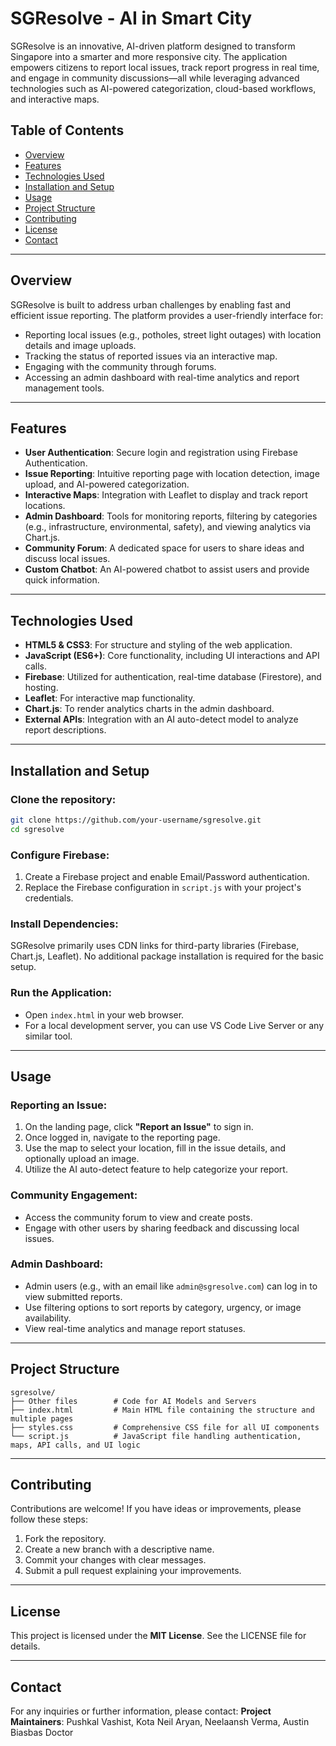 # **SGResolve - AI in Smart City**

SGResolve is an innovative, AI-driven platform designed to transform Singapore into a smarter and more responsive city. The application empowers citizens to report local issues, track report progress in real time, and engage in community discussions—all while leveraging advanced technologies such as AI-powered categorization, cloud-based workflows, and interactive maps.

## **Table of Contents**
- [Overview](#overview)
- [Features](#features)
- [Technologies Used](#technologies-used)
- [Installation and Setup](#installation-and-setup)
- [Usage](#usage)
- [Project Structure](#project-structure)
- [Contributing](#contributing)
- [License](#license)
- [Contact](#contact)

---

## **Overview**
SGResolve is built to address urban challenges by enabling fast and efficient issue reporting. The platform provides a user-friendly interface for:

- Reporting local issues (e.g., potholes, street light outages) with location details and image uploads.
- Tracking the status of reported issues via an interactive map.
- Engaging with the community through forums.
- Accessing an admin dashboard with real-time analytics and report management tools.

---

## **Features**
- **User Authentication**: Secure login and registration using Firebase Authentication.
- **Issue Reporting**: Intuitive reporting page with location detection, image upload, and AI-powered categorization.
- **Interactive Maps**: Integration with Leaflet to display and track report locations.
- **Admin Dashboard**: Tools for monitoring reports, filtering by categories (e.g., infrastructure, environmental, safety), and viewing analytics via Chart.js.
- **Community Forum**: A dedicated space for users to share ideas and discuss local issues.
- **Custom Chatbot**: An AI-powered chatbot to assist users and provide quick information.

---

## **Technologies Used**
- **HTML5 & CSS3**: For structure and styling of the web application.
- **JavaScript (ES6+)**: Core functionality, including UI interactions and API calls.
- **Firebase**: Utilized for authentication, real-time database (Firestore), and hosting.
- **Leaflet**: For interactive map functionality.
- **Chart.js**: To render analytics charts in the admin dashboard.
- **External APIs**: Integration with an AI auto-detect model to analyze report descriptions.

---

## **Installation and Setup**
### Clone the repository:
```bash
git clone https://github.com/your-username/sgresolve.git
cd sgresolve
```
### Configure Firebase:
1. Create a Firebase project and enable Email/Password authentication.
2. Replace the Firebase configuration in `script.js` with your project's credentials.

### Install Dependencies:
SGResolve primarily uses CDN links for third-party libraries (Firebase, Chart.js, Leaflet). No additional package installation is required for the basic setup.

### Run the Application:
- Open `index.html` in your web browser.
- For a local development server, you can use VS Code Live Server or any similar tool.

---

## **Usage**
### **Reporting an Issue:**
1. On the landing page, click **"Report an Issue"** to sign in.
2. Once logged in, navigate to the reporting page.
3. Use the map to select your location, fill in the issue details, and optionally upload an image.
4. Utilize the AI auto-detect feature to help categorize your report.

### **Community Engagement:**
- Access the community forum to view and create posts.
- Engage with other users by sharing feedback and discussing local issues.

### **Admin Dashboard:**
- Admin users (e.g., with an email like `admin@sgresolve.com`) can log in to view submitted reports.
- Use filtering options to sort reports by category, urgency, or image availability.
- View real-time analytics and manage report statuses.

---

## **Project Structure**
```
sgresolve/
├── Other files        # Code for AI Models and Servers
├── index.html         # Main HTML file containing the structure and multiple pages
├── styles.css         # Comprehensive CSS file for all UI components
└── script.js          # JavaScript file handling authentication, maps, API calls, and UI logic
```

---

## **Contributing**
Contributions are welcome! If you have ideas or improvements, please follow these steps:
1. Fork the repository.
2. Create a new branch with a descriptive name.
3. Commit your changes with clear messages.
4. Submit a pull request explaining your improvements.

---

## **License**
This project is licensed under the **MIT License**. See the LICENSE file for details.

---

## **Contact**
For any inquiries or further information, please contact:
**Project Maintainers**: Pushkal Vashist, Kota Neil Aryan, Neelaansh Verma, Austin Biasbas Doctor

